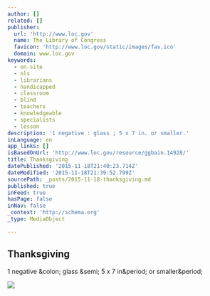 ```yaml
---
author: []
related: []
publisher:
  url: 'http://www.loc.gov'
  name: The Library of Congress
  favicon: 'http://www.loc.gov/static/images/fav.ico'
  domain: www.loc.gov
keywords:
  - on-site
  - nls
  - librarians
  - handicapped
  - classroom
  - blind
  - teachers
  - knowledgeable
  - specialists
  - lesson
description: '1 negative : glass ; 5 x 7 in. or smaller.'
inLanguage: en
app_links: []
isBasedOnUrl: 'http://www.loc.gov/resource/ggbain.14928/'
title: Thanksgiving
datePublished: '2015-11-18T21:40:23.714Z'
dateModified: '2015-11-18T21:39:52.799Z'
sourcePath: _posts/2015-11-18-thanksgiving.md
published: true
inFeed: true
hasPage: false
inNav: false
_context: 'http://schema.org'
_type: MediaObject

---
```

<article style=""><h1>Thanksgiving</h1><p>1 negative &amp;colon; glass &amp;semi; 5 x 7 in&amp;period; or smaller&amp;period;</p><img src="http://cdn.loc.gov/service/pnp/ggbain/14900/14928v.jpg" /></article>